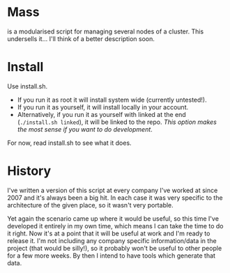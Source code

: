 # Mass
is a modularised script for managing several nodes of a cluster. This undersells it... I'll think of a better description soon.

# Install
Use install.sh.

* If you run it as root it will install system wide (currently untested!).
* If you run it as yourself, it will install locally in your account.
* Alternatively, if you run it as yourself with linked at the end (`./install.sh linked`), it will be linked to the repo. *This option makes the most sense if you want to do development*.

For now, read install.sh to see what it does.

# History
I've written a version of this script at every company I've worked at since 2007 and it's always been a big hit. In each case it was very specific to the architecture of the given place, so it wasn't very portable.

Yet again the scenario came up where it would be useful, so this time I've developed it entirely in my own time, which means I can take the time to do it right. Now it's at a point that it will be useful at work and I'm ready to release it. I'm not including any company specific information/data in the project (that would be silly!), so it probably won't be useful to other people for a few more weeks. By then I intend to have tools which generate that data.
